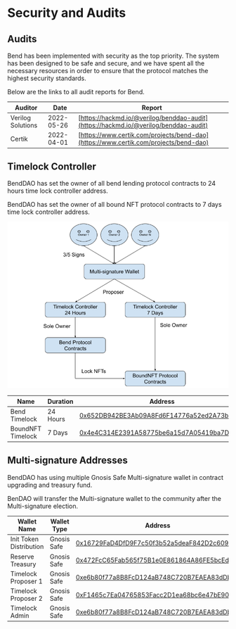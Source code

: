 # Security and Audits

## Audits

Bend has been implemented with security as the top priority. The system has been designed to be safe and secure, and we have spent all the necessary resources in order to ensure that the protocol matches the highest security standards.

Below are the links to all audit reports for Bend.

| Auditor           | Date       | Report                                                                               |
| ----------------- | ---------- | ------------------------------------------------------------------------------------ |
| Verilog Solutions | 2022-05-26 | [https://hackmd.io/@verilog/benddao-audit](https://hackmd.io/@verilog/benddao-audit) |
| Certik            | 2022-04-01 | [https://www.certik.com/projects/bend-dao](https://www.certik.com/projects/bend-dao) |

## Timelock Controller

BendDAO has set the owner of all bend lending protocol contracts to 24 hours time lock controller address.

BendDAO has set the owner of all bound NFT protocol contracts to 7 days time lock controller address.

![](<../.gitbook/assets/Bend MultiSig Wallet & TimeLock 0526.png>)

| Name              | Duration | Address                                                                                                               |
| ----------------- | -------- | --------------------------------------------------------------------------------------------------------------------- |
| Bend Timelock     | 24 Hours | [0x652DB942BE3Ab09A8Fd6F14776a52ed2A73bF214](https://etherscan.io/address/0x652DB942BE3Ab09A8Fd6F14776a52ed2A73bF214) |
| BoundNFT Timelock | 7 Days   | [0x4e4C314E2391A58775be6a15d7A05419ba7D2B6e](https://etherscan.io/address/0x4e4C314E2391A58775be6a15d7A05419ba7D2B6e) |

## Multi-signature Addresses

BendDAO has using multiple Gnosis Safe Multi-signature wallet in contract upgrading and treasury fund.

BenDAO will transfer the Multi-signature wallet to the community after the Multi-signature election.

| Wallet Name             | Wallet Type | Address                                                                                                               |
| ----------------------- | ----------- | --------------------------------------------------------------------------------------------------------------------- |
| Init Token Distribution | Gnosis Safe | [0x16729FaD4DfD9F7c50f3b52a5deaF842D2c609B7](https://etherscan.io/address/0x16729FaD4DfD9F7c50f3b52a5deaF842D2c609B7) |
| Reserve Treasury        | Gnosis Safe | [0x472FcC65Fab565f75B1e0E861864A86FE5bcEd7B](https://etherscan.io/address/0x472FcC65Fab565f75B1e0E861864A86FE5bcEd7B) |
| Timelock Proposer 1     | Gnosis Safe | [0xe6b80f77a8B8FcD124aB748C720B7EAEA83dDb4C](https://etherscan.io/address/0xe6b80f77a8B8FcD124aB748C720B7EAEA83dDb4C) |
| Timelock Proposer 2     | Gnosis Safe | [0xF1465c7Ea04765853Facc2D1ea68bc6e47bE90e1](https://etherscan.io/address/0xF1465c7Ea04765853Facc2D1ea68bc6e47bE90e1) |
| Timelock Admin          | Gnosis Safe | [0xe6b80f77a8B8FcD124aB748C720B7EAEA83dDb4C](https://etherscan.io/address/0xe6b80f77a8B8FcD124aB748C720B7EAEA83dDb4C) |
